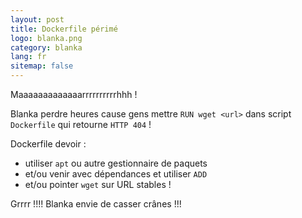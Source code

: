 ```yaml
---
layout: post
title: Dockerfile périmé
logo: blanka.png
category: blanka
lang: fr
sitemap: false
---
```


Maaaaaaaaaaaaarrrrrrrrrrhhh !

Blanka perdre heures cause gens mettre `RUN wget <url>` dans script `Dockerfile` qui retourne `HTTP 404` !

Dockerfile devoir :

- utiliser `apt` ou autre gestionnaire de paquets
- et/ou venir avec dépendances et utiliser `ADD`
- et/ou pointer `wget` sur URL stables !

Grrrr !!!!
Blanka envie de casser crânes !!!